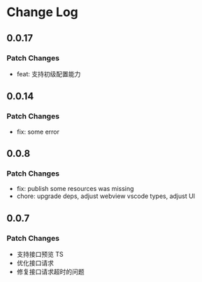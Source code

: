 # Change Log

## 0.0.17

### Patch Changes

- feat: 支持初级配置能力

## 0.0.14

### Patch Changes

- fix: some error

## 0.0.8

### Patch Changes

- fix: publish some resources was missing
- chore: upgrade deps, adjust webview vscode types, adjust UI

## 0.0.7

### Patch Changes

- 支持接口预览 TS
- 优化接口请求
- 修复接口请求超时的问题

